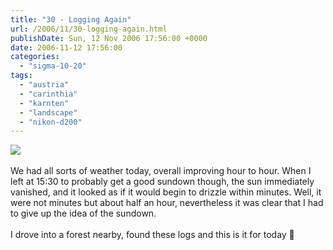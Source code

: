 ```yaml
---
title: "30 - Logging Again"
url: /2006/11/30-logging-again.html
publishDate: Sun, 12 Nov 2006 17:56:00 +0000
date: 2006-11-12 17:56:00
categories: 
  - "sigma-10-20"
tags: 
  - "austria"
  - "carinthia"
  - "karnten"
  - "landscape"
  - "nikon-d200"
---
```

<a href="https://d25zfm9zpd7gm5.cloudfront.net/1200x1200/2006/20061112_164338_ps.jpg"><img src="https://d25zfm9zpd7gm5.cloudfront.net/0600x0600/2006/20061112_164338_ps.jpg"/></a><br/><br/>We had all sorts of weather today, overall improving hour to hour. When I left at 15:30 to probably get a good sundown though, the sun immediately vanished, and it looked as if it would begin to drizzle within minutes. Well, it were not minutes but about half an hour, nevertheless it was clear that I had to give up the idea of the sundown.<br/><br/>I drove into a forest nearby, found these logs and this is it for today 🙂
